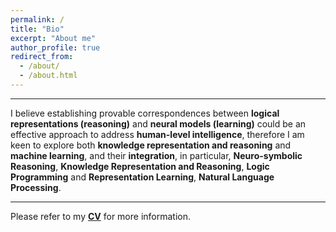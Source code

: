 ```yaml
---
permalink: /
title: "Bio"
excerpt: "About me"
author_profile: true
redirect_from: 
  - /about/
  - /about.html
---
```

------
I believe establishing provable correspondences between **logical representations (reasoning)** and **neural models (learning)** could be an effective approach to address  **human-level intelligence**, therefore I am keen to explore both **knowledge representation and reasoning** and **machine learning**, and their **integration**, in particular, **Neuro-symbolic Reasoning**, **Knowledge Representation and Reasoning**, **Logic Programming** and **Representation Learning**, **Natural Language Processing**.

------
Please refer to my [**CV**](https://zl-xiang.github.io/files/Zhiliang_CV.pdf) for more information.
